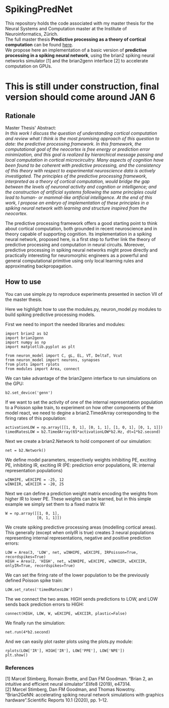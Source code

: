 # SpikingPredNet

This repository holds the code associated with my master thesis for the Neural Systems and Computation master at the Institute of Neuroinformatics, Zürich. <br>
The full master thesis __Predictive processing as a theory of cortical computation__ can be found [here](https://drive.google.com/file/d/1UY4GiOLBsKHzSzk6la2VNZtl91XkbIIw/view?usp=sharing). <br>
We propose here an implementation of a basic version of __predictive processing in a spiking neural network__, using the brian2 spiking neural networks simulator \[1\] and the brian2genn interface \[2\] to accelerate computation on GPUs.

# This is still under construction, final version should come around JAN 6

## Rationale
Master Thesis' Abstract:<br>
_In this work I discuss the question of understanding cortical computation and review what I think is the most promising approach of this question to date: the predictive processing framework. In this framework, the computational goal of the neocortex is free energy or prediction error minimization, and this goal is realized by hierarchical message passing and local computation in cortical microcircuitry. Many aspects of cognition have been found to be coherent with predictive processing, and the consistency of this theory with respect to experimental neuroscience data is actively investigated. The principles of the predictive processing framework, interpreted as a theory of cortical computation, would bridge the gap between the levels of neuronal activity and cognition or intelligence; and the construction of artificial systems following the same principles could lead to human- or mammal-like artificial intelligence. At the end of this work, I propose an embryo of implementation of these principles in a spiking neural network with learning and structure inspired from the neocortex._

The predictive processing framework offers a good starting point to think about cortical computation, both grounded in recent neuroscience and in theory capable of supporting cognition. Its implementation in a spiking neural network, proposed here, is a first step to further link the theory of predictive processing and computation in neural circuits. Moreover, predictive processing in spiking neural networks might prove directly and practically interesting for neuromorphic engineers as a powerful and general computational primitive using only local learning rules and approximating backpropagation. 

## How to use
You can use simple.py to reproduce experiments presented in section VII of the master thesis. 

Here we highlight how to use the modules.py, neuron_model.py modules to build spiking predictive processing models. 

First we need to import the needed libraries and modules:
```
import brian2 as b2 
import brian2genn 
import numpy as np 
import matplotlib.pyplot as plt 

from neuron_model import C, gL, EL, VT, DeltaT, Vcut
from neuron_model import neurons, synapses
from plots import rplots
from modules import Area, connect 
```

We can take advantage of the brian2genn interface to run simulations on the GPU:
```
b2.set_device('genn')
```

If we want to set the activity of one of the internal representation population
to a Poisson spike train, to experiment on how other components of the model
react, we need to degine a brian2.TimedArray corresponding to the firing rates
of this population:
```
activationLOW = np.array([[1, 0, 1], [0, 1, 1], [1, 0, 1], [0, 1, 1]])
timedRatesLOW = b2.TimedArray(65*activationLOW*b2.Hz, dt=1*b2.second)
```

Next we create a brian2.Network to hold component of our simulation:
```
net = b2.Network()
```

We define model parameters, respectively weights inhibiting PE, exciting PE, inhibiting IR, exciting IR
(PE: prediction error populations, IR: internal representation populations)
```
wINHIPE, wEXCIPE = -25, 12
wINHIIR, wEXCIIR = -20, 25
```

Next we can define a prediction weight matrix encoding the weights from higher IR to lower PE. These weights can be learned, but in this simple example we simply set them to a fixed matrix W:
```
W = np.array([[1, 0, 1], 
              [0, 1, 1]])
```

We create spiking predictive processing areas (modelling cortical areas). This generally (except when onlyIR is true) creates 3 neural populations representing internal representations, negative and positive prediction errors:
```
LOW = Area(3, 'LOW', net, wINHIPE, wEXCIPE, IRPoisson=True, recordspikes=True)
HIGH = Area(2, 'HIGH', net, wINHIPE, wEXCIPE, wINHIIR, wEXCIIR, onlyIR=True, recordspikes=True)
```

We can set the firing rate of the lower population to be the previously defined Poisson spike train:
```
LOW.set_rates('timedRatesLOW')
```

The we connect the two areas. HIGH sends predictions to LOW, and LOW sends back prediction errors to HIGH:
```
connect(HIGH, LOW, W, wEXCIPE, wEXCIIR, plastic=False)
```

We finally run the simulation:
```
net.run(4*b2.second)
```

And we can easily plot raster plots using the plots.py module:
```
rplots(LOW['IR'], HIGH['IR'], LOW['PPE'], LOW['NPE'])
plt.show()
```

### References
\[1\] Marcel Stimberg, Romain Brette, and Dan FM Goodman. “Brian 2, an intuitive and efficient neural simulator”.Elife8 (2019), e47314.<br>
\[2\] Marcel Stimberg, Dan FM Goodman, and Thomas Nowotny. “Brian2GeNN: accelerating spiking neural network simulations with graphics hardware”.Scientific Reports 10.1 (2020), pp. 1–12.
